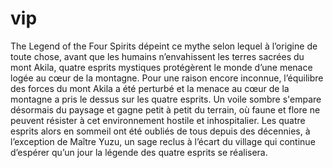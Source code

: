 # vip
The Legend of the Four Spirits dépeint ce mythe selon lequel à l’origine de toute chose, avant que les humains n’envahissent les terres sacrées du mont Akila, quatre esprits mystiques protégèrent le monde d’une menace logée au cœur de la montagne. Pour une raison encore inconnue, l’équilibre des forces du mont Akila a été perturbé et la menace au cœur de la montagne a pris le dessus sur les quatre esprits. Un voile sombre s'empare désormais du paysage et gagne petit à petit du terrain, où faune et flore ne peuvent résister à cet environnement hostile et inhospitalier. Les quatre esprits alors en sommeil ont été oubliés de tous depuis des décennies, à l’exception de Maître Yuzu, un sage reclus à l’écart du village qui continue d’espérer qu’un jour la légende des quatre esprits se réalisera.  